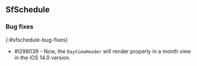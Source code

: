 ## SfSchedule

### Bug fixes
{:#sfschedule-bug-fixes}

* \#I298039 - Now, the `DayViewHeader` will render properly in a month view in the iOS 14.0 version.


